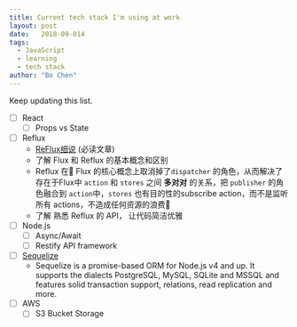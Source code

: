 ```yaml
---
title: Current tech stack I'm using at work
layout: post
date:   2018-09-014
tags: 
  - JavaScript
  - learning
  - tech stack
author: "Bo Chen"
---
```


Keep updating this list.

- [ ] React
  - [ ] Props vs State
- [ ] Reflux
  - [ReFlux细说](https://www.cnblogs.com/lovesueee/p/4893218.html) (必读文章)
  - 了解 Flux 和 Reflux 的基本概念和区别 
  - Reflux 在 Flux 的核心概念上取消掉了`dispatcher` 的角色，从而解决了存在于Flux中 `action` 和 `stores` 之间 **多对对** 的关系，把 `publisher` 的角色融合到 `action`中，`stores` 也有目的性的subscribe action，而不是监听所有 actions，不造成任何资源的浪费
  - 了解 熟悉 Reflux 的 API， 让代码简洁优雅
- [ ] Node.js
  - [ ] Async/Await
  - [ ] Restify API framework
- [ ] [Sequelize](http://docs.sequelizejs.com/)
  - Sequelize is a promise-based ORM for Node.js v4 and up. It supports the dialects PostgreSQL, MySQL, SQLite and MSSQL and features solid transaction support, relations, read replication and more.
- [ ] AWS
  - [ ] S3 Bucket Storage